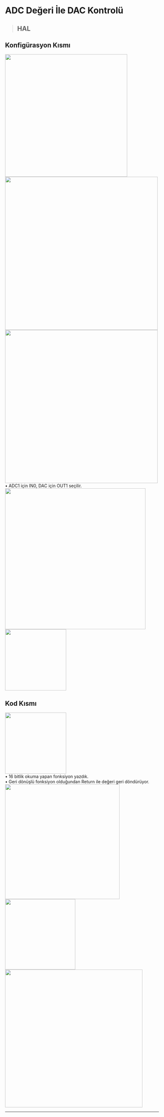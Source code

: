 
# ADC Değeri İle DAC Kontrolü

> ## **HAL**

## Konfigürasyon Kısmı

<img src="image\image-1.png" width="400"> <br>
<img src="image\image-2.png" width="500"> <br>
<img src="image\image-3.png" width="500"> <br>
• ADC1 için IN0, DAC için OUT1 seçilir. <br>
<img src="image\image-4.png" width="460"> <br>
<img src="image\image-5.png" width="200"> <br>

## Kod Kısmı

<img src="image\image-6.png" width="200"> <br>
	• 16 bitlik okuma yapan fonksiyon yazdık. <br> 
• Geri dönüşlü fonksiyon olduğundan Return ile değeri geri döndürüyor. <br>
<img src="image\image-7.png" width="375"> <br>
<img src="image\image-8.png" width="230"> <br>
<img src="image\image-9.png" width="450"> <br>

---

<br>
